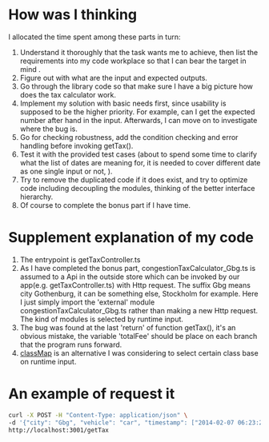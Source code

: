 # How was I thinking
I allocated the time spent among these parts in turn: 
1. Understand it thoroughly that the task wants me to achieve, then list the requirements into my code workplace so that I can bear the target in mind .
2. Figure out with what are the input and expected outputs.
3. Go through the library code so that make sure I have a big picture how does the tax calculator work.
4. Implement my solution with basic needs first, since usability is supposed to be the higher priority. For example, can I get the expected number after hand in the input. Afterwards, I can move on to investigate where the bug is.
5. Go for checking robustness, add the condition checking and error handling before invoking getTax().
6. Test it with the provided test cases (about to spend some time to clarify what the list of dates are meaning for, it is needed to cover different date as one single input or not, ).
6. Try to remove the duplicated code if it does exist, and try to optimize code including decoupling the modules, thinking of the better interface hierarchy.
7. Of course to complete the bonus part if I have time.

# Supplement explanation of my code
1. The entrypoint is getTaxController.ts
2. As I have completed the bonus part, congestionTaxCalculator_Gbg.ts is assumed to a Api in the outside store which can be invoked by our app(e.g. getTaxController.ts) with Http request. The suffix Gbg means city Gothenburg, it can be something else, Stockholm for example. Here I just simply import the 'external' module congestionTaxCalculator_Gbg.ts rather than making a new Http request. The kind of modules is selected by runtime input.
3. The bug was found at the last 'return' of function getTax(), it's an obvious mistake, the variable 'totalFee' should be place on each branch that the program runs forward.
4. [classMap](./classMap.ts) is an alternative I was considering to select certain class base on runtime input.

# An example of request it 
```bash
curl -X POST -H "Content-Type: application/json" \
-d '{"city": "Gbg", "vehicle": "car", "timestamp": ["2014-02-07 06:23:27", "2013-02-07 15:27:00"]}' \
http://localhost:3001/getTax
```

